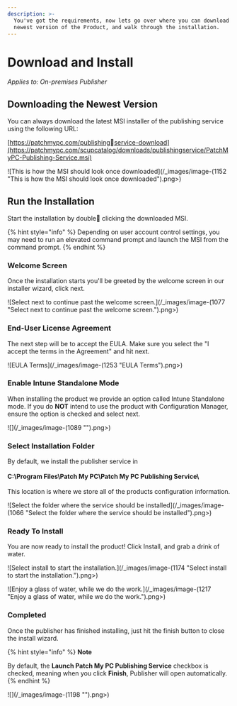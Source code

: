 ```yaml
---
description: >-
  You've got the requirements, now lets go over where you can download the
  newest version of the Product, and walk through the installation.
---
```


# Download and Install

_Applies to: On-premises Publisher_

## Downloading the Newest Version

You can always download the latest MSI installer of the publishing service using the following URL:&#x20;

[https://patchmypc.com/publishingservice-download](https://patchmypc.com/scupcatalog/downloads/publishingservice/PatchMyPC-Publishing-Service.msi)

![This is how the MSI should look once downloaded](/_images/image-(1152 "This is how the MSI should look once downloaded").png>)

## Run the Installation

Start the installation by double clicking the downloaded MSI.&#x20;

{% hint style="info" %}
Depending on user account control settings, you may need to run an elevated command prompt and launch the MSI from the command prompt.
{% endhint %}

### Welcome Screen

Once the installation starts you'll be greeted by the welcome screen in our installer wizard, click next.

![Select next to continue past the welcome screen.](/_images/image-(1077 "Select next to continue past the welcome screen.").png>)

### End-User License Agreement

The next step will be to accept the EULA. Make sure you select the "I accept the terms in the Agreement" and hit next.

![EULA Terms](/_images/image-(1253 "EULA Terms").png>)

### Enable Intune Standalone Mode

When installing the product we provide an option called Intune Standalone mode. If you do **NOT** intend to use the product with Configuration Manager, ensure the option is checked and select next.

![](/_images/image-(1089 "").png>)

### Select Installation Folder

By default, we install the publisher service in \
\
**C:\Program Files\Patch My PC\Patch My PC Publishing Service\\**\
\
This location is where we store all of the products configuration information.&#x20;

![Select the folder where the service should be installed](/_images/image-(1066 "Select the folder where the service should be installed").png>)

### Ready To Install

You are now ready to install the product! Click Install, and grab a drink of water.

![Select install to start the installation.](/_images/image-(1174 "Select install to start the installation.").png>)

![Enjoy a glass of water, while we do the work.](/_images/image-(1217 "Enjoy a glass of water, while we do the work.").png>)

### Completed

Once the publisher has finished installing, just hit the finish button to close the install wizard.&#x20;

{% hint style="info" %}
**Note**

By default, the **Launch Patch My PC Publishing Service** checkbox is checked, meaning when you click **Finish**, Publisher will open automatically.
{% endhint %}

![](/_images/image-(1198 "").png>)
